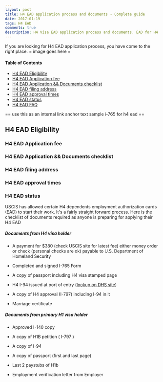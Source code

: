 ```yaml
---
layout: post
title: H4 EAD application process and documents - Complete guide 
date: 2017-01-19
tags: H4 EAD
comments: true
description: H4 Visa EAD application process and documents. EAD for H4
---
```

If you are looking for H4 EAD application process, you have come to the right place.
= image goes here = 

#### Table of Contents
 - [H4 EAD Eligibility](#h4-ead-eligibility)
 - [H4 EAD Application fee](/)
 - [H4 EAD Application && Documents checklist](/)
 - [H4 EAD filing address](/)
 - [H4 EAD approval times](/)
 - [H4 EAD status](/)
 - [H4 EAD FAQ](/)

== use this as an internal link anchor text sample i-765 for h4 ead ==
## H4 EAD Eligibility
### H4 EAD Application fee
### H4 EAD Application && Documents checklist
### H4 EAD filing address
### H4 EAD approval times
### H4 EAD status


USCIS has allowed certain H4 dependents employment authorization cards (EAD) to start their work. It's a fairly straight forward
process. Here is the checklist of documents required as anyone is preparing for applying their H4 EAD

##### Documents from H4 visa holder

- A payment for $380 (check USCIS site for latest fee) either money order or check (personal checks are ok) payable to U.S. Department of Homeland Security

- Completed and signed I-765 Form

- A copy of passport including H4 visa stamped page

- H4 I-94 issued at port of entry ([lookup on DHS site](https://i94.cbp.dhs.gov/I94/#/recent-search))

- A copy of H4 approval (I-797) including I-94 in it

- Marriage certificate

##### Documents from primary H1 visa holder

- Approved I-140 copy

- A copy of H1B petition ( I-797 )

- A copy of I-94

- A copy of passport (first and last page)

- Last 2 paystubs of H1b

- Employment verification letter from Employer
